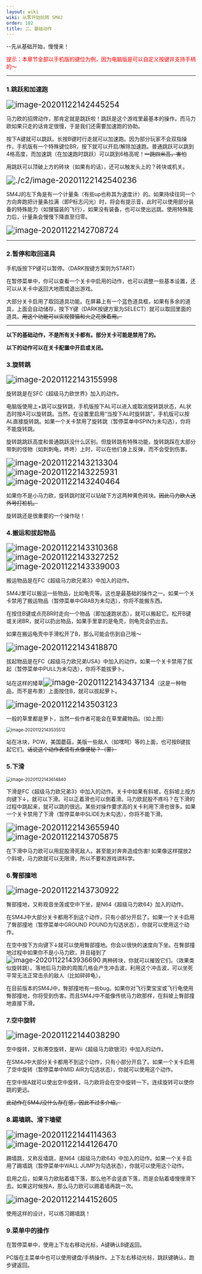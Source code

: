 ```yaml
---
layout: wiki
wiki: 从零开始玩转 SM4J
order: 102
title: 二、基础动作
---
```


--先从基础开始，慢慢来！

<font color=#FF0000 face="黑体">  提示：本章节全部以手机版的键位为例，因为电脑版是可以自定义按键并支持手柄的～ </font>  

------

### 1.跳跃和加速跑

<img src="https://www.helloimg.com/images/2020/12/06/image-2020112214244525496ae554419339a99.png" alt="image-20201122142445254" style="zoom:150%;" />

马力欧的招牌动作，那肯定就是跳跃啦！跳跃是这个游戏里最基本的操作。而马力欧如果只走的话肯定很慢，于是我们还需要加速跑的协助。

按下A键就可以跳跃。长按B键时行走就可以加速跑。因为部分玩家不会双指操作，手机版有一个特殊键位BR，按下就可以开启/解除加速跑。普通跳跃可以跳到4格高度，而加速跳（在加速跑时跳跃）可以跳到6格高呢！~~一跳四米高，害怕~~

用跳跃可以顶破上方的砖块（如果有的话），还可以触发头上的？砖块或机关。

<img src="https://www.helloimg.com/images/2020/12/06/image-20201122142540236ffc5ac66116bb555.png" alt="./c2/image-20201122142540236"   style="zoom: 150%;"/>

SM4J的左下角是有一个计量条（有些up也称其为速度计）的。如果持续往同一个方向奔跑把计量条拉满（即P标志闪光）时，将会有提示音，此时可以使用部分装备的特殊能力（如狸猫装的飞行），如果没有装备，也可以使出远跳。使用特殊能力后，计量条会慢慢下降直至归零。

<img src="https://www.helloimg.com/images/2020/12/06/image-2020112214270872485261a862a31791b.png" alt="image-20201122142708724" style="zoom: 150%;" />

------

### 2.暂停和取回道具

手机版按下P键可以暂停。（DARK按键方案则为START）

在暂停菜单中，你可以查看一个关卡中启用的动作，也可以调整一些基本设置，还可以从关卡中返回大地图或退出游戏。

大部分关卡启用了取回道具功能。在屏幕上有一个蓝色道具框，如果有多余的道具，上面会自动储存，按下Y键（DARK按键方案为SELECT）就可以取回里面的道具。~~用这个功能可以实现狸猫和火之花换着用。~~

------

**以下的基础动作，不是所有关卡都有。部分关卡可能是禁用了的。**

**以下的动作可以在关卡配置中开启或关闭。**

### 3.旋转跳

<img src="https://www.helloimg.com/images/2020/12/06/image-20201122143155998fad354ef490ce32e.png" alt="image-20201122143155998" style="zoom:150%;" />

旋转跳是在SFC《超级马力欧世界》加入的动作。

电脑版使用上+跳可以旋转跳，手机版按下AL可以进入或取消旋转跳状态，AL状态时按A可以旋转跳。当然，在设置里启用“当按下AL时旋转跳”，手机版可以按AL直接旋转跳。如果一个关卡禁用了旋转跳（暂停菜单中SPIN为未勾选），你将不能旋转跳。

旋转跳跳跃高度和普通跳跃没什么区别。但旋转跳有特殊功能，旋转跳踩在大部分带刺的怪物（如刺刺龟，咚咚）上时，可以在他们身上反弹，而不会受到伤害。

<img src="https://www.helloimg.com/images/2020/12/06/image-20201122143208862ee094ffae34aca74.png" alt="image-20201122143213304" style="zoom:150%;" /><img src="https://www.helloimg.com/images/2020/12/06/image-20201122143225931f452368ef24e5de8.png" alt="image-20201122143225931" style="zoom:150%;" /><img src="https://www.helloimg.com/images/2020/12/06/image-20201122143240464c013241a3b741afd.png" alt="image-20201122143240464" style="zoom:150%;" />

如果你不是小马力欧，旋转跳时就可以钻破下方这两种黄色砖块。~~因此马力欧人送外号打桩机。~~

旋转跳还是很重要的一个操作哒！

### 4.搬运和拔起物品

<img src="https://www.helloimg.com/images/2020/12/06/image-202011221433103687b4f425418177fc0.png" alt="image-20201122143310368" style="zoom:150%;" /><img src="https://www.helloimg.com/images/2020/12/06/image-20201122143314077322346dd4b5dc4d9.png" alt="image-20201122143327252" style="zoom:150%;" /><img src="https://www.helloimg.com/images/2020/12/06/image-20201122143339003613593190bc4686d.png" alt="image-20201122143339003" style="zoom:150%;" />

搬运物品是在FC《超级马力欧兄弟3》中加入的动作。

SM4J里可以搬运一些物品，比如龟壳等。这也是最基础的操作之一。如果一个关卡禁用了搬运物品（暂停菜单中GRAB为未勾选），你将不能搬东西。

在按住B键或点亮BR时走向一个物品（即加速跑状态），就可以搬起它。松开B键或关闭BR，就可以扔出物品，如果手里拿的是龟壳，则龟壳会扔出去。

如果在搬运龟壳中手滑松开了B，那么可能会伤到自己哦～

<img src="https://www.helloimg.com/images/2020/12/06/image-20201122143418870aeafc9f1b51fb56e.png" alt="image-20201122143418870" style="zoom:150%;" />

拔起物品是在FC《超级马力欧兄弟USA》中加入的动作。如果一个关卡禁用了拔起（暂停菜单中PULL为未勾选），你将不能拔萝卜。

站在这样的矮草<img src="https://www.helloimg.com/images/2020/12/06/image-20201122143437134830dbe452a23ab13.png" alt="image-20201122143437134" style="zoom:150%;" />（这是一种物品，而不是布景）上面按住B，就可以拔起萝卜。

<img src="https://www.helloimg.com/images/2020/12/06/image-202011221435031230d3d0d17d9fa44c3.png" alt="image-20201122143503123" style="zoom:150%;" />

一般的草里都是萝卜，当然一些作者可能会在草里藏物品。（如上图）

<img src="https://www.helloimg.com/images/2020/12/06/image-20201122143535512915da14a31f089c9.png" alt="image-20201122143535512" style="zoom:80%;" />

站在冰块，POW，美国蘑菇，美版一些敌人（如嘿呵）等的上面，也可按B键拔起它们。~~话说这个动作表情有点像便秘？（雾）~~

### 5.下滑

<img src="https://www.helloimg.com/images/2020/12/06/image-20201122143614840a78caf11cc80053b.md.png" alt="image-20201122143614840" style="zoom:80%;" />

下滑是FC《超级马力欧兄弟3》中加入的动作。关卡中如果有斜坡，在斜坡上按方向键下↓，就可以下滑。可以正着滑也可以倒着滑。马力欧屁股不疼吗？在下滑的过程中跳起来，就可以跳的很远。某些对操作要求高的关卡利用下滑也很多。如果一个关卡禁用了下滑（暂停菜单中SLIDE为未勾选），你将不能下滑。

<img src="https://www.helloimg.com/images/2020/12/06/image-20201122143655940214601843d0bc22b.png" alt="image-20201122143655940" style="zoom:150%;" /><img src="https://www.helloimg.com/images/2020/12/06/image-20201122143705875abb38c319c7603d6.png" alt="image-20201122143705875" style="zoom:150%;" />

在下滑中马力欧可以用屁股滑死敌人。甚至能对奔奔造成伤害! 如果像这样摆放2个斜坡，马力欧就可以无限滑，所以不要和游戏讲科学。

### 6.臀部撞地

<img src="https://www.helloimg.com/images/2020/12/06/image-20201122143730922fc29a0d75399c79a.png" alt="image-20201122143730922" style="zoom:150%;" />

臀部撞地，又称观音坐莲或空中下坐，是N64《超级马力欧64》加入的动作。

在SM4J中大部分关卡都用不到这个动作，只有小部分开启了。如果一个关卡启用了臀部撞地（暂停菜单中GROUND POUND为勾选状态），你就可以使用这个动作。

在空中按下方向键下↓就可以使用臀部撞地。你会以很快的速度向下坐。在臀部撞地过程中如果你不是小马力欧，并且碰到了<img src="https://www.helloimg.com/images/2020/12/06/image-20201122143240464c013241a3b741afd.png" alt="image-20201122143936690" style="zoom:125%;" /> 两种砖块，你就可以摧毁它们。（效果类似旋转跳）。落地后马力欧的周围几格会产生冲击波，利用这个冲击波，可以坐死平常无法正常击杀的敌人（比如碎碎龟）。

在目前版本的SM4J中，臀部撞地有一些bug。如果你对飞行栗宝宝或飞行龟使用臀部撞地，你将受到伤害。而且SM4J中不能像传统马力欧那样，在斜坡上臀部撞地直接下滑。

### 7.空中旋转

<img src="https://www.helloimg.com/images/2020/12/06/image-202011221440382907b412df691ef821b.png" alt="image-20201122144038290" style="zoom:150%;" />

空中旋转，又称滞空旋转，是Wii《超级马力欧银河》中加入的动作。

在SM4J中大部分关卡都用不到这个动作，只有小部分开启了。如果一个关卡启用了空中旋转（暂停菜单中MID AIR为勾选状态），你就可以使用这个动作。

在空中按A就可以使出空中旋转，马力欧将会在空中旋转一下。连续旋转可以使你跳的更远。

~~此动作在SM4J没什么存在感，因此不过多介绍。~~

### 8.踢墙跳、滑下墙壁

<img src="https://www.helloimg.com/images/2020/12/06/image-202011221441143638df9c0956450bd1c.png" alt="image-20201122144114363" style="zoom:150%;" /><img src="https://www.helloimg.com/images/2020/12/06/image-202011221441251761cd4cf68a5dc2702.png" alt="image-20201122144126470" style="zoom:150%;" />

踢墙跳，又称反墙跳，是N64《超级马力欧64》中加入的动作。如果一个关卡启用了踢墙跳（暂停菜单中WALL JUMP为勾选状态），你就可以使用这个动作。

启用之后，如果马力欧贴着墙下落，那么他不会竖直下落，而是会贴着墙慢慢滑下去。如果这时候按A，那么马力欧可以踢着墙再跳一次。

<img src="https://www.helloimg.com/images/2020/12/06/image-2020112214415260530fc416e380d6236.png" alt="image-20201122144152605" style="zoom:150%;" />

使用这样的设计，可以练习踢墙跳！

### 9.菜单中的操作

在暂停菜单中，使用上下左右移动光标，A键确认B键返回。

PC版在主菜单中也可以使用键盘/手柄操作。上下左右移动光标，跳跃键确认，跑步键返回。